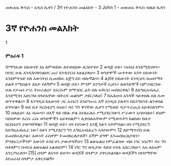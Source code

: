 ﻿
መጽሐፍ ቅዱስ - አዲስ ኪዳን / 3ኛ የዮሐንስ መልእክት - 3 John 1 - መጽሐፍ ቅዱስ ብሉይ ኪዳን
# 3ኛ የዮሐንስ መልእክት
1
### ምዕራፍ 1
 ሽማግሌው በእውነት እኔ ለምወደው ለተወደደው ለጋይዮስ።
2  ወዳጅ ሆይ፥ ነፍስህ እንደሚከናወን፥ በነገር ሁሉ እንዲከናወንልህና ጤና እንዲኖርህ እጸልያለሁ።
3  ወንድሞች መጥተው አንተ በእውነት እንደምትሄድ ስለ እውነትህ ሲመሰክሩ እጅግ ደስ ብሎኛልና።
4  ልጆቼ በእውነት እንዲሄዱ ከመስማት ይልቅ የሚበልጥ ደስታ የለኝም።
5  ወዳጅ ሆይ፥ ምንም እንግዶች ቢሆኑ፥ ለወንድሞች በምታደርገው ሁሉ የታመነ ሥራ ትሠራለህ፥ እነርሱም በማኅበር ፊት ስለ ፍቅርህ መስክረዋል፤
6  ለእግዚአብሔር እንደሚገባ አድርገህ በጉዞአቸው ብትረዳ መልካም ታደርጋለህ፤
7  ከአሕዛብ አንዳች ሳይቀበሉ ስለ ስሙ ወጥተዋልና።
8  እንግዲህ ከእውነት ጋር አብረን እንድንሠራ እኛ እንዲህ ያሉትን በእንግድነት ልንቀበል ይገባናል።
9  ወደ ቤተ ክርስቲያን ጻፍሁ፤ ዳሩ ግን ዋናቸው ሊሆን የሚወድ ዲዮጥራጢስ አይቀበለንም።
10  ስለዚህ፥ እኔ ብመጣ፥ በእኛ ላይ በክፉ ቃል እየለፈለፈ የሚያደርገውን ሥራውን አሳስባለሁ፤ ይህም ሳይበቃው እርሱ ራሱ ወንድሞችን አይቀበልም፥ ሊቀበሉአቸውም የሚወዱትን ከልክሎ ከቤተ ክርስቲያን ያወጣቸዋል።
11  ወዳጅ ሆይ፥ በጎ የሆነውን እንጂ ክፉን አትምሰል። በጎ የሚያደርግ ከእግዚአብሔር ነው፤ ክፉን የሚያደርግ ግን እግዚአብሔርን አላየውም።
12  ለድሜጥሮስ ሁሉ ይመሰክሩለታል፥ እውነት ራስዋም ትመሰክርለታለች፤ እኛም ደግሞ እንመሰክርለታለን፥ ምስክርነታችንም እውነት እንደ ሆነ ታውቃላችሁ።
13  ልጽፍልህ የምፈልገው ብዙ ነገር ነበረኝ፥ ዳሩ ግን በቀለምና በብርዕ ልጽፍልህ አልወድም፤
14  ነገር ግን ወዲያው ላይህ ተስፋ አደርጋለሁ፥ አፍ ለአፍም እንነጋገራለን።
[15] ሰላም ለአንተ ይሁን። ወዳጆች ሰላምታ ያቀርቡልሃል። ወዳጆችን በየስማቸው እየጠራህ ሰላምታ አቅርብልኝ። 
